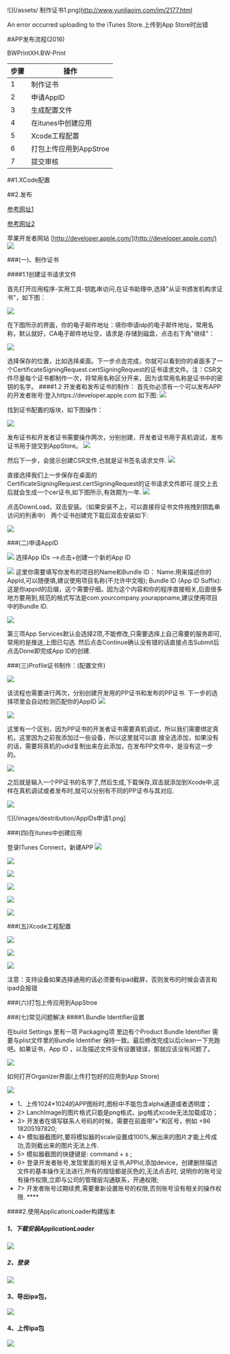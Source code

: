 ![](/assets/ 制作证书1.png)http://www.yunliaoim.com/im/2177.html

An error occurred uploading to the iTunes Store.上传到App Store时出错




#APP发布流程(2016)

BWPrintXH.BW-Print

|步骤| 操作 |
|--| -- |
| 1| 制作证书 |
| 2| 申请AppID |
| 3| 生成配置文件|
| 4| 在itunes中创建应用 |
| 5| Xcode工程配置 |
| 6| 打包上传应用到AppStroe|
| 7| 提交审核 |


##1.XCode配置

##2.发布

[参考网址1](http://www.jianshu.com/p/1d03f8f31f58?nomobile=yes)

[参考网址2](http://www.cnblogs.com/BK-12345/p/5232633.html)

苹果开发者网站
[http://developer.apple.com/](http://developer.apple.com/)
![](./images/destribution/登入开发者网站.png)



###(一)、制作证书

####1.1创建证书请求文件

首先打开应用程序-实用工具-钥匙串访问,在证书助理中,选择"从证书颁发机构求证书"，如下图：

![](./images/destribution/证书请求文件.png)

在下图所示的界面，你的电子邮件地址：填你申请idp的电子邮件地址，常用名称，默认就好，CA电子邮件地址空，请求是:存储到磁盘，点击右下角"继续"：

![](./images/destribution/证书请求文件1.png)

选择保存的位置，比如选择桌面。下一步点击完成，你就可以看到你的桌面多了一个CertificateSigningRequest.certSigningRequest的证书请求文件。注：CSR文件尽量每个证书都制作一次，将常用名称区分开来，因为该常用名称是证书中的密钥的名字。
####1.2 开发者和发布证书的制作：
首先你必须有一个可以发布APP的开发者账号:登入https://developer.apple.com 如下图:
![](./images/destribution/appleDeveloper.png
)

找到证书配置的版块，如下图操作：

![](./images/destribution/开发者证书制作.png
)

发布证书和开发者证书需要操作两次，分别创建，开发者证书用于真机调试，发布证书用于提交到AppStore。
![](./images/destribution/开发者证书制作1.png
)

然后下一步，会提示创建CSR文件,也就是证书签名请求文件.
![](./images/destribution/开发者证书制作3.png
)

直接选择我们上一步保存在桌面的CertificateSigningRequest.certSigningRequest的证书请求文件即可.提交上去后就会生成一个cer证书,如下图所示,有效期为一年.
![](./images/destribution/开发者证书制作4.png
)

点击DownLoad，双击安装。（如果安装不上，可以直接将证书文件拖拽到钥匙串访问的列表中）
两个证书创建完下载后双击安装如下:

![](./images/destribution/开发者证书制作5.png
)

###(二)申请AppID

![](./images/destribution/AppIDs申请1.png)
选择App IDs ——>点击+创建一个新的App ID

![](./images/destribution/AppIDs申请2.png)
这里你需要填写你发布的项目的Name和Bundle ID：
Name:用来描述你的AppId,可以随便填,建议使用项目名称(不允许中文哦);
Bundle ID (App ID Suffix):这是你appid的后缀，这个需要仔细。因为这个内容和你的程序直接相关,后面很多地方要用到,规范的格式写法是com.yourcompany.yourappname,建议使用项目中的Bundle ID.

![](./images/destribution/AppIDs申请3.png)

第三项App Services默认会选择2项,不能修改,只需要选择上自己需要的服务即可,常用的是推送,上图已勾选.
然后点击Continue确认没有错的话直接点击Submit后点击Done即完成App ID的创建.



###(三)Profile证书制作：(配置文件)

![](./images/destribution/profile文件制作.png
)

该流程也需要进行两次，分别创建开发用的PP证书和发布的PP证书.
下一步的选择项里会自动检测匹配你的AppID
![](./images/destribution/profile文件制作1.png
)

![](./images/destribution/profile文件制作2.png
)


这里有一个区别，因为PP证书的开发者证书需要真机调试，所以我们需要绑定真机，这里因为之前我添加过一些设备，所以这里就可以直 接全选添加，如果没有的话，需要将真机的udid复制出来在此添加，在发布PP文件中，是没有这一步的。

![](./images/destribution/profile文件制作4.png
)

之后就是输入一个PP证书的名字了,然后生成,下载保存,双击就添加到Xcode中,这样在真机调试或者发布时,就可以分别有不同的PP证书与其对应.

![](./images/destribution/profile文件制作5.png
)


![](/images/destribution/AppIDs申请1.png]

###(四)在itunes中创建应用

登录ITunes Connect，新建APP
![](./images/destribution/新建App.jpg
)

![](./images/destribution/新建App1.jpg
)

![](./images/destribution/新建App2.jpg
)

![](./images/destribution/新建App3.jpg
)

![](./images/destribution/新建App4.jpg
)

![](images/destribution/新建App5.jpg
)


###(五)Xcode工程配置

![](./images/destribution/xcode工程配置2.png
)

![](./images/destribution/xcode工程配置.png
)

![](./images/destribution/xcode工程配置1.png
)

注意：支持设备如果选择通用的话必须要有ipad截屏，否则发布的时候会语言和ipad会报错

###(六)打包上传应用到AppStroe



###(七)常见问题解决
####1.Bundle Identifier设置

在build Settings 里有一项 Packaging项  里边有个Product Bundle Identifier   需要与plist文件里的Bundle Identifier 保持一致。最后修改完成以后clean一下充跑吧。如果证书，App ID ，以及描述文件没有设置错误，那就应该没有问题了。

![](./images/destribution/修改BundalID.png)


如何打开Organizer界面(上传打包好的应用到App Strore)

![](./images/destribution/打开上传应用界面.png)

* 1、上传1024*1024的APP图标时,图标中不能包含alpha通道或者透明度；
* 2> LanchImage的图片格式只能是png格式，jpg格式xcode无法加载成功；
* 3> 开发者在填写联系人号码的时候，需要在前面带”+”和区号，例如 +86 18205197820;
* 4> 模拟器截图时,要将模拟器的scale设置成100%,解出来的图片才能上传成功,否则截出来的图片无法上传.
* 5> 模拟器截图的快捷键是: command + s ;
* 6> 登录开发者账号,发现里面的相关证书,APPid,添加device，创建删除描述文件的基本操作无法进行,所有的按钮都是灰色的,无法点击时, 说明你的账号没有操作权限,立即与公司的管理层沟通联系，开通权限;
* 7> 开发者账号过期续费,需要重新设置账号的权限,否则账号没有相关的操作权限. ****


####2.使用ApplicationLoader构建版本

##### 1、下载安装ApplicationLoader
![](./images/destribution/安装ApplicationLoader.png)

##### 2、登录
![](./images/destribution/登录ApplicationLoader.png)

#### 3、导出ipa包，
![](./images/destribution/导出ipa包.png)

#### 4、上传ipa包
![](./images/destribution/导出ipa包1.png)
